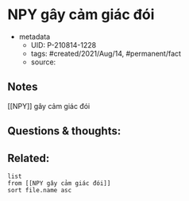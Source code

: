 # NPY gây cảm giác đói

- metadata
	- UID: P-210814-1228
	- tags: #created/2021/Aug/14, #permanent/fact 
	- source: 

## Notes
[[NPY]] gây cảm giác đói

## Questions & thoughts:

## Related:
```dataview
list
from [[NPY gây cảm giác đói]]
sort file.name asc
```
